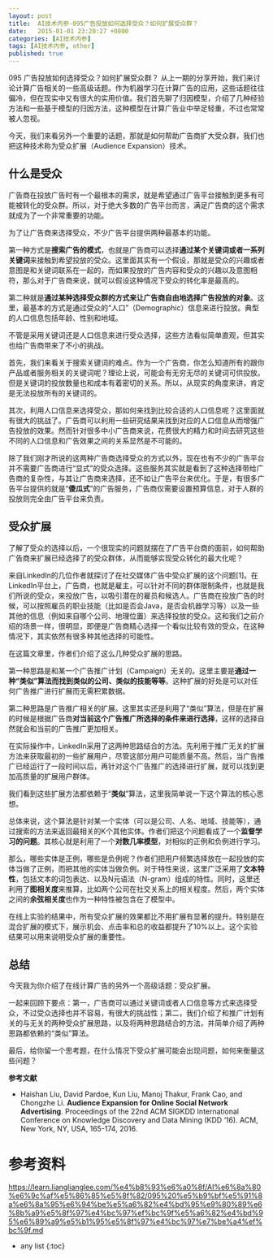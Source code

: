 ```yaml
---
layout: post
title:  AI技术内参-095广告投放如何选择受众？如何扩展受众群？
date:   2015-01-01 23:20:27 +0800
categories: [AI技术内参]
tags: [AI技术内参, other]
published: true
---
```




095 广告投放如何选择受众？如何扩展受众群？
从上一期的分享开始，我们来讨论计算广告相关的一些高级话题。作为机器学习在计算广告的应用，这些话题往往偏冷，但在现实中又有很大的实用价值。我们首先聊了归因模型，介绍了几种经验方法和一些基于模型的归因方法，这种模型在计算广告业中举足轻重，不过也常常被人忽视。

今天，我们来看另外一个重要的话题，那就是如何帮助广告商扩大受众群，我们也把这种技术称为受众扩展（Audience Expansion）技术。

## 什么是受众

广告商在投放广告时有一个最根本的需求，就是希望通过广告平台接触到更多有可能被转化的受众群。所以，对于绝大多数的广告平台而言，满足广告商的这个需求就成为了一个非常重要的功能。

为了让广告商来选择受众，不少广告平台提供两种最基本的功能。

第一种方式是**搜索广告的模式**，也就是广告商可以选择**通过某个关键词或者一系列关键词**来接触到希望投放的受众。这里面其实有一个假设，那就是受众的兴趣或者意图是和关键词联系在一起的，而如果投放的广告内容和受众的兴趣以及意图相符，那么对于广告商来说，就可以假设这种情况下受众的转化率是最高的。

第二种就是**通过某种选择受众群的方式来让广告商自由地选择广告投放的对象**。这里，最基本的方式是通过受众的“人口”（Demographic）信息来进行投放。典型的人口信息包括年龄、性别和地域。

不管是采用关键词还是人口信息来进行受众选择，这些方法看似简单直观，但其实也给广告商带来了不小的挑战。

首先，我们来看关于搜索关键词的难点。作为一个广告商，你怎么知道所有的跟你产品或者服务相关的关键词呢？理论上说，可能会有无穷无尽的关键词可供投放。但是关键词的投放数量也和成本有着密切的关系。所以，从现实的角度来讲，肯定是无法投放所有的关键词的。

其次，利用人口信息来选择受众，那如何来找到比较合适的人口信息呢？这里面就有很大的挑战了。广告商可以利用一些研究结果来找到对应的人口信息从而增强广告投放的效果。然而针对很多中小广告商来说，花费很大的精力和时间去研究这些不同的人口信息和广告效果之间的关系显然是不可能的。

除了我们刚才所说的这两种广告商选择受众的方式以外，现在也有不少的广告平台并不需要广告商进行“显式”的受众选择。这些服务其实就是看到了这种选择带给广告商的复杂性，与其让广告商来选择，还不如让广告平台来优化。于是，有很多广告平台提供的就是“**傻瓜式**”的广告服务，广告商仅需要设置预算信息，对于人群的投放则完全由广告平台来负责。

## 受众扩展

了解了受众的选择以后，一个很现实的问题就摆在了广告平台商的面前，如何帮助广告商来扩展已经选择了的受众群体，从而能够实现受众转化的最大化呢？

来自LinkedIn的几位作者就探讨了在社交媒体广告中受众扩展的这个问题[1]。在LinkedIn平台上，广告商，也就是雇主，可以针对不同的群体限制条件，也就是我们所说的受众，来投放广告，以吸引潜在的雇员和候选人。广告商在投放广告的时候，可以按照雇员的职业技能（比如是否会Java，是否会机器学习等）以及一些其他的信息（例如来自哪个公司、地理位置）来选择投放的受众。这和我们之前介绍的场景一样，很明显，即便是广告商精心选择一个看似比较有效的受众，在这种情况下，其实依然有很多种其他选择的可能性。

在这篇文章里，作者们介绍了这么几种受众扩展的思路。

第一种思路是和某一个广告推广计划（Campaign）无关的。这里主要是**通过一种“类似”算法而找到类似的公司、类似的技能等等**。这种扩展的好处是可以对任何广告推广进行扩展而无需积累数据。

第二种思路是广告推广相关的扩展。这里其实还是利用了“类似”算法，但是在扩展的时候是根据广告商**对当前这个广告推广所选择的条件来进行选择**，这样的选择自然就会和当前的广告推广更加相关。

在实际操作中，LinkedIn采用了这两种思路结合的方法。先利用于推广无关的扩展方法来获取最初的一些扩展用户，尽管这部分用户可能质量不高。然后，当广告推广已经运行了一段时间以后，再针对这个广告推广的选择进行扩展，就可以找到更加高质量的扩展用户群体。

我们看到这些扩展方法都依赖于“**类似**”算法，这里我简单说一下这个算法的核心思想。

总体来说，这个算法是针对某一个实体（可以是公司、人名、地域、技能等），通过搜索的方法来返回最相关的K个其他实体。作者们把这个问题看成了一个**监督学习的问题**。其核心就是利用了一个**对数几率模型**，对相似的正例和负例进行学习。

那么，哪些实体是正例，哪些是负例呢？作者们把用户频繁选择放在一起投放的实体当做了正例，而把其他的实体当做负例。对于特性来说，这里广泛采用了**文本特性**，包括文本的词包表达、以及N元语法（N-gram）组成的特性。同时，这里还利用了**图相关度**来推算，比如两个公司在社交关系上的相关程度。然后，两个实体之间的**余弦相关度**也作为一种特性被包含在了模型中。

在线上实验的结果中，所有受众扩展的效果都比不用扩展有显著的提升。特别是在混合扩展的模式下，展示机会、点击率和总的收益都提升了10%以上。这个实验结果可以用来说明受众扩展的重要性。

## 总结

今天我为你介绍了在线计算广告的另外一个高级话题：受众扩展。

一起来回顾下要点：第一，广告商可以通过关键词或者人口信息等方式来选择受众，不过受众选择也并不容易，有很大的挑战性；第二，我们介绍了和推广计划有关的与无关的两种受众扩展思路，以及将两种思路结合的方法，并简单介绍了两种思路都依赖的“类似”算法。

最后，给你留一个思考题，在什么情况下受众扩展可能会出现问题，如何来衡量这些问题？

**参考文献**

* Haishan Liu, David Pardoe, Kun Liu, Manoj Thakur, Frank Cao, and Chongzhe Li. **Audience Expansion for Online Social Network Advertising**. Proceedings of the 22nd ACM SIGKDD International Conference on Knowledge Discovery and Data Mining (KDD ‘16). ACM, New York, NY, USA, 165-174, 2016.




# 参考资料

https://learn.lianglianglee.com/%e4%b8%93%e6%a0%8f/AI%e6%8a%80%e6%9c%af%e5%86%85%e5%8f%82/095%20%e5%b9%bf%e5%91%8a%e6%8a%95%e6%94%be%e5%a6%82%e4%bd%95%e9%80%89%e6%8b%a9%e5%8f%97%e4%bc%97%ef%bc%9f%e5%a6%82%e4%bd%95%e6%89%a9%e5%b1%95%e5%8f%97%e4%bc%97%e7%be%a4%ef%bc%9f.md

* any list
{:toc}
